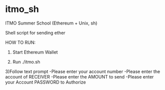# itmo_sh
ITMO Summer School (Ethereum + Unix, sh)

Shell script for sending ether 

HOW TO RUN:
1) Start Ethereum Wallet

2) Run ./itmo.sh

3)Follow text prompt
  -Please enter your account number
  -Please enter the account of RECEIVER
  -Please enter the AMOUNT to send
  -Please enter your Account PASSWORD to Authorize




